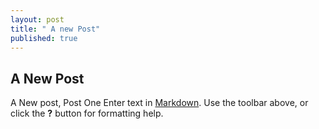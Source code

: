 ```yaml
---
layout: post
title: " A new Post"  
published: true
---
```


## A New Post
A New post, Post One
Enter text in [Markdown](http://daringfireball.net/projects/markdown/). Use the toolbar above, or click the **?** button for formatting help.
